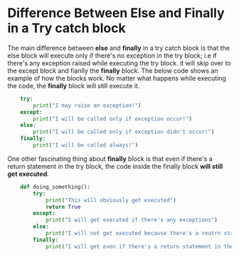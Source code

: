 <h1>Difference Between Else and Finally in a Try catch block</h1>


The main difference between **else** and **finally** in a try catch block is that the else block will execute only if there's no exception in the try block; i.e if there's any exception raised while executing the try block. it will skip over to the except block and fianlly the **finally** block. The below code shows an example of how the blocks work. No matter what happens while executing the code, the **finally** block will still execute it.

```Python
    try:
        print("I may raise an exception!")
    except:
        print("I will be called only if exception occur!")
    else:
        print("I will be called only if exception didn't occur!")
    finally:
        print("I will be called always!")
```

One other fascinating thing about **finally** block is that even if there's a return statement in the try block, the code inside the finally block **will still get executed**.

```Python
    def doing_something():
        try:
            print("This will obviously get executed")
            return True
        except:
            print("I will get executed if there's any exceptions")
        else:
            print("I will not get executed because there's a reutrn statement in the try block")
        finally:
            print("I will get even if there's a return statement in the try block")
```


